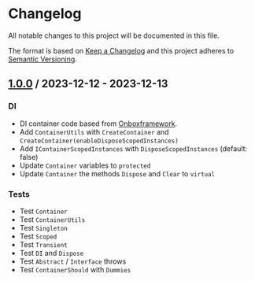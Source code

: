 # Changelog
All notable changes to this project will be documented in this file.

The format is based on [Keep a Changelog](http://keepachangelog.com/en/1.0.0/)
and this project adheres to [Semantic Versioning](http://semver.org/spec/v2.0.0.html).

## [1.0.0] / 2023-12-12 - 2023-12-13
### DI
- DI container code based from [Onboxframework](https://github.com/engthiago/Onboxframework).
- Add `ContainerUtils` with `CreateContainer` and `CreateContainer(enableDisposeScopedInstances)`
- Add `IContainerScopedInstances` with `DisposeScopedInstances` (default: false)
- Update `Container` variables to `protected`
- Update `Container` the methods `Dispose` and `Clear` to `virtual`
### Tests
- Test `Container`
- Test `ContainerUtils`
- Test `Singleton`
- Test `Scoped`
- Test `Transient`
- Test `DI` and `Dispose`
- Test `Abstract` / `Interface` throws
- Test `ContainerShould` with `Dummies`

[vNext]: ../../compare/1.0.0...HEAD
[1.0.0]: ../../compare/1.0.0
